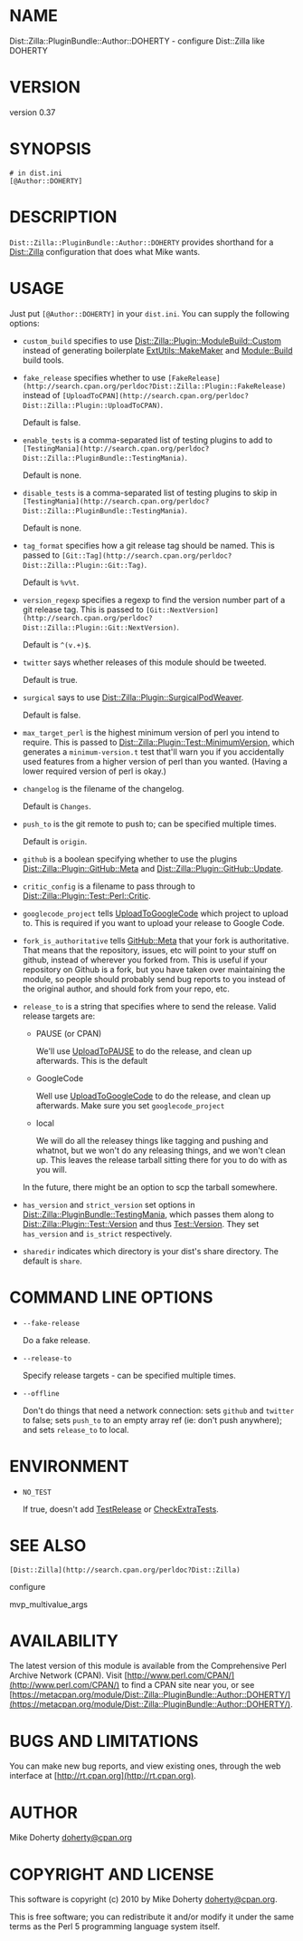 # NAME

Dist::Zilla::PluginBundle::Author::DOHERTY - configure Dist::Zilla like DOHERTY

# VERSION

version 0.37

# SYNOPSIS

    # in dist.ini
    [@Author::DOHERTY]

# DESCRIPTION

`Dist::Zilla::PluginBundle::Author::DOHERTY` provides shorthand for
a [Dist::Zilla](http://search.cpan.org/perldoc?Dist::Zilla) configuration that does what Mike wants.

# USAGE

Just put `[@Author::DOHERTY]` in your `dist.ini`. You can supply the following
options:

- `custom_build` specifies to use [Dist::Zilla::Plugin::ModuleBuild::Custom](http://search.cpan.org/perldoc?Dist::Zilla::Plugin::ModuleBuild::Custom)
instead of generating boilerplate [ExtUtils::MakeMaker](http://search.cpan.org/perldoc?ExtUtils::MakeMaker) and [Module::Build](http://search.cpan.org/perldoc?Module::Build)
build tools.
- `fake_release` specifies whether to use `[FakeRelease](http://search.cpan.org/perldoc?Dist::Zilla::Plugin::FakeRelease)`
instead of `[UploadToCPAN](http://search.cpan.org/perldoc?Dist::Zilla::Plugin::UploadToCPAN)`.

    Default is false.

- `enable_tests` is a comma-separated list of testing plugins to add
to `[TestingMania](http://search.cpan.org/perldoc?Dist::Zilla::PluginBundle::TestingMania)`.

    Default is none.

- `disable_tests` is a comma-separated list of testing plugins to skip in
`[TestingMania](http://search.cpan.org/perldoc?Dist::Zilla::PluginBundle::TestingMania)`.

    Default is none.

- `tag_format` specifies how a git release tag should be named. This is
passed to `[Git::Tag](http://search.cpan.org/perldoc?Dist::Zilla::Plugin::Git::Tag)`.

    Default is ` %v%t `.

- `version_regexp` specifies a regexp to find the version number part of
a git release tag. This is passed to
`[Git::NextVersion](http://search.cpan.org/perldoc?Dist::Zilla::Plugin::Git::NextVersion)`.

    Default is `^(v.+)$`.

- `twitter` says whether releases of this module should be tweeted.

    Default is true.

- `surgical` says to use [Dist::Zilla::Plugin::SurgicalPodWeaver](http://search.cpan.org/perldoc?Dist::Zilla::Plugin::SurgicalPodWeaver).

    Default is false.

- `max_target_perl` is the highest minimum version of perl you intend to require.
This is passed to [Dist::Zilla::Plugin::Test::MinimumVersion](http://search.cpan.org/perldoc?Dist::Zilla::Plugin::Test::MinimumVersion), which generates
a `minimum-version.t` test that'll warn you if you accidentally used features
from a higher version of perl than you wanted. (Having a lower required version
of perl is okay.)
- `changelog` is the filename of the changelog.

    Default is `Changes`.

- `push_to` is the git remote to push to; can be specified multiple times.

    Default is `origin`.

- `github` is a boolean specifying whether to use the plugins
[Dist::Zilla::Plugin::GitHub::Meta](http://search.cpan.org/perldoc?Dist::Zilla::Plugin::GitHub::Meta) and [Dist::Zilla::Plugin::GitHub::Update](http://search.cpan.org/perldoc?Dist::Zilla::Plugin::GitHub::Update).
- `critic_config` is a filename to pass through to [Dist::Zilla::Plugin::Test::Perl::Critic](http://search.cpan.org/perldoc?Dist::Zilla::Plugin::Test::Perl::Critic).
- `googlecode_project` tells [UploadToGoogleCode](http://search.cpan.org/perldoc?Dist::Zilla::Plugin::UploadToGoogleCode)
which project to upload to. This is required if you want to upload your release
to Google Code.
- `fork_is_authoritative` tells [GitHub::Meta](http://search.cpan.org/perldoc?Dist::Zilla::Plugin::GitHub::Meta)
that your fork is authoritative. That means that the repository, issues, etc
will point to your stuff on github, instead of wherever you forked from. This
is useful if your repository on Github is a fork, but you have taken over
maintaining the module, so people should probably send bug reports to you
instead of the original author, and should fork from your repo, etc.
- `release_to` is a string that specifies where to send the release. Valid release
targets are:
    - PAUSE (or CPAN)

        We'll use [UploadToPAUSE](http://search.cpan.org/perldoc?Dist::Zilla::Plugin::UploadToCPAN) to do the release,
        and clean up afterwards. This is the default

    - GoogleCode

        Well use [UploadToGoogleCode](http://search.cpan.org/perldoc?Dist::Zilla::Plugin::UploadToGoogleCode) to do the
        release, and clean up afterwards. Make sure you set `googlecode_project`

    - local

        We will do all the releasey things like tagging and pushing and whatnot, but
        we won't do any releasing things, and we won't clean up. This leaves the release
        tarball sitting there for you to do with as you will.

    In the future, there might be an option to scp the tarball somewhere.

- `has_version` and `strict_version` set options in [Dist::Zilla::PluginBundle::TestingMania](http://search.cpan.org/perldoc?Dist::Zilla::PluginBundle::TestingMania),
which passes them along to [Dist::Zilla::Plugin::Test::Version](http://search.cpan.org/perldoc?Dist::Zilla::Plugin::Test::Version) and thus
[Test::Version](http://search.cpan.org/perldoc?Test::Version). They set `has_version` and `is_strict` respectively.
- `sharedir` indicates which directory is your dist's share directory. The
default is `share`.

# COMMAND LINE OPTIONS

- `--fake-release`

    Do a fake release.

- `--release-to`

    Specify release targets - can be specified multiple times.

- `--offline`

    Don't do things that need a network connection: sets `github` and `twitter`
    to false; sets `push_to` to an empty array ref (ie: don't push anywhere);
    and sets `release_to` to local.

# ENVIRONMENT

- `NO_TEST`

    If true, doesn't add [TestRelease](http://search.cpan.org/perldoc?Dist::Zilla::Plugin::TestRelease) or
    [CheckExtraTests](http://search.cpan.org/perldoc?Dist::Zilla::Plugin::CheckExtraTests).

# SEE ALSO

`[Dist::Zilla](http://search.cpan.org/perldoc?Dist::Zilla)`

configure

mvp\_multivalue\_args

# AVAILABILITY

The latest version of this module is available from the Comprehensive Perl
Archive Network (CPAN). Visit [http://www.perl.com/CPAN/](http://www.perl.com/CPAN/) to find a CPAN
site near you, or see [https://metacpan.org/module/Dist::Zilla::PluginBundle::Author::DOHERTY/](https://metacpan.org/module/Dist::Zilla::PluginBundle::Author::DOHERTY/).

# BUGS AND LIMITATIONS

You can make new bug reports, and view existing ones, through the
web interface at [http://rt.cpan.org](http://rt.cpan.org).

# AUTHOR

Mike Doherty <doherty@cpan.org>

# COPYRIGHT AND LICENSE

This software is copyright (c) 2010 by Mike Doherty <doherty@cpan.org>.

This is free software; you can redistribute it and/or modify it under
the same terms as the Perl 5 programming language system itself.
